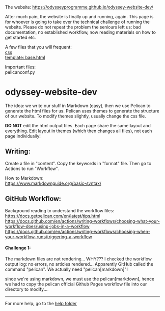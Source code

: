 The website: https://odysseyprogramme.github.io/odyssey-website-dev/

After much pain, the website is finally up and running, again. This page is for whoever is going to take over the technical challenge of running the website. Please do not repeat the problem the seniours left us: bad documentation, no established workflow, now reading materials on how to get started etc.

A few files that you will frequent:  
[css](https://github.com/odysseyprogramme/odyssey-website-dev/blob/d2ca0267793a68e9971163c110ac1ff3eacda132/themes/bricks/static/css/lamboz.css)  
[template: base.html](https://github.com/odysseyprogramme/odyssey-website-dev/blob/bfb00a9417b4f6bcccc132b14f079c82fe910b13/themes/bricks/templates/base.html)

Important files:  
pelicanconf.py

# odyssey-website-dev
The idea: we write our stuff in Markdown (easy), then we use Pelican to generate the html files for us. Pelican uses themes to generate the structure of our website. To modify themes slightly, usually change the css file.

**DO NOT** edit the html output files. Each page share the same layout and everything. Edit layout in themes (which then changes all files), not each page individually!

## Writing:
Create a file in "content". Copy the keywords in "format" file. Then go to Actions to run "Workflow".

How to Markdown:  
https://www.markdownguide.org/basic-syntax/

## GitHub Workflow:
Background reading to understand the workflow files:  
https://docs.getpelican.com/en/latest/tips.html  
https://docs.github.com/en/actions/writing-workflows/choosing-what-your-workflow-does/using-jobs-in-a-workflow  
https://docs.github.com/en/actions/writing-workflows/choosing-when-your-workflow-runs/triggering-a-workflow  

#### Challenge 1:  
The markdown files are not rendering... WHY??? I checked the workflow output log: no errors, no articles rendered... Apparently GitHub called the command "pelican". We actually need "pelican[markdown]"!

since we're using markdown, we must use the pelican[markdown], hence we had to copy the pelican official Github Pages workflow file into our directory to modify....




___________________________________________________________________________________________

For more help, go to the [help folder](https://github.com/odysseyprogramme/odysseyprogramme.github.io/tree/a2bf49e26948462dcce3286305140914bd470ee4/help)


